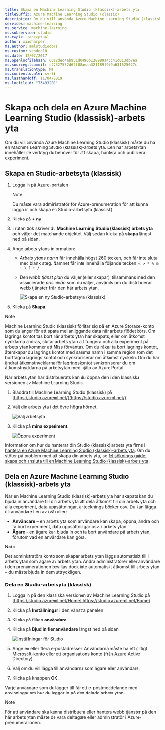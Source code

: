 ```yaml
---
title: Skapa en Machine Learning Studio (klassisk)-arbets yta
titleSuffix: Azure Machine Learning Studio (classic)
description: Om du vill använda Azure Machine Learning Studio (klassisk) måste du ha en Machine Learning Studio (klassisk)-arbets yta. Den här arbetsytan innehåller de verktyg du behöver för att skapa, hantera och publicera experiment.
services: machine-learning
ms.service: machine-learning
ms.subservice: studio
ms.topic: conceptual
author: xiaoharper
ms.author: amlstudiodocs
ms.custom: seodec18
ms.date: 12/07/2017
ms.openlocfilehash: 6302ded4ab951d0490b128989a45c41c013db7ea
ms.sourcegitcommit: c22327552d62f88aeaa321189f9b9a631525027c
ms.translationtype: MT
ms.contentlocale: sv-SE
ms.lasthandoff: 11/04/2019
ms.locfileid: "73493209"
---
```

# <a name="create-and-share-an-azure-machine-learning-studio-classic-workspace"></a>Skapa och dela en Azure Machine Learning Studio (klassisk)-arbets yta

Om du vill använda Azure Machine Learning Studio (klassisk) måste du ha en Machine Learning Studio (klassisk)-arbets yta. Den här arbetsytan innehåller de verktyg du behöver för att skapa, hantera och publicera experiment.

## <a name="create-a-studio-classic-workspace"></a>Skapa en Studio-arbetsyta (klassisk)

1. Logga in på [Azure-portalen](https://portal.azure.com/)

    > [!NOTE]
    > Du måste vara administratör för Azure-prenumeration för att kunna logga in och skapa en Studio-arbetsyta (klassisk). 
    >
    > 

2. Klicka på **+ ny**

3. I rutan Sök skriver du **Machine Learning Studio (klassisk) arbets yta** och väljer det matchande objektet. Välj sedan klicka på **skapa** längst ned på sidan.

4. Ange arbets ytans information:

   - *Arbets ytans namn* får innehålla högst 260 tecken, och får inte sluta med blank steg. Namnet får inte innehålla följande tecken: `< > * % & : \ ? + /`
   - Den *webb tjänst plan* du väljer (eller skapar), tillsammans med den associerade *pris nivån* som du väljer, används om du distribuerar webb tjänster från den här arbets ytan.

     ![Skapa en ny Studio-arbetsyta (klassisk)](./media/create-workspace/create-new-workspace.png)

5. Klicka på **Skapa**.

> [!NOTE]
> Machine Learning Studio (klassisk) förlitar sig på ett Azure Storage-konto som du anger för att spara mellanliggande data när arbets flödet körs. Om lagrings kontot tas bort när arbets ytan har skapats, eller om åtkomst nycklarna ändras, slutar arbets ytan att fungera och alla experiment på arbets ytan kommer att Miss förväntas.
Om du råkar ta bort lagrings kontot, återskapar du lagrings kontot med samma namn i samma region som det borttagna lagrings kontot och synkroniserar om åtkomst nyckeln. Om du har ändrat åtkomstnycklarna för lagringskontot synkroniserar du om åtkomstnycklarna på arbetsytan med hjälp av Azure Portal.

När arbets ytan har distribuerats kan du öppna den i den klassiska versionen av Machine Learning Studio.

1. Bläddra till Machine Learning Studio (klassisk) på [https://studio.azureml.net/](https://studio.azureml.net/).

2. Välj din arbets yta i det övre högra hörnet.

    ![Välj arbetsyta](./media/create-workspace/open-workspace.png)

3. Klicka på **mina experiment**.

    ![Öppna experiment](./media/create-workspace/my-experiments.png)

Information om hur du hanterar din Studio (klassisk) arbets yta finns i [hantera en Azure Machine Learning Studio (klassisk)-arbets yta](manage-workspace.md).
Om du stöter på problem med att skapa din arbets yta, se [fel söknings guide: skapa och ansluta till en Machine Learning Studio (klassisk)-arbets yta](troubleshooting-creating-ml-workspace.md).


## <a name="share-an-azure-machine-learning-studio-classic-workspace"></a>Dela en Azure Machine Learning Studio (klassisk)-arbets yta
När en Machine Learning Studio (klassisk)-arbets yta har skapats kan du bjuda in användare till din arbets yta att dela åtkomst till din arbets yta och alla experiment, data uppsättningar, antecknings böcker osv. Du kan lägga till användare i en av två roller:

* **Användare** – en arbets yta som användare kan skapa, öppna, ändra och ta bort experiment, data uppsättningar osv. i arbets ytan.
* **Ägare** – en ägare kan bjuda in och ta bort användare på arbets ytan, förutom vad en användare kan göra.

> [!NOTE]
> Det administratörs konto som skapar arbets ytan läggs automatiskt till i arbets ytan som ägare av arbets ytan. Andra administratörer eller användare i den prenumerationen beviljas dock inte automatiskt åtkomst till arbets ytan – du måste bjuda in dem uttryckligen.
> 
> 

### <a name="to-share-a-studio-classic-workspace"></a>Dela en Studio-arbetsyta (klassisk)

1. Logga in på den klassiska versionen av Machine Learning Studio på [https://studio.azureml.net/Home](https://studio.azureml.net/Home)

2. Klicka på **Inställningar** i den vänstra panelen

3. Klicka på fliken **användare**

4. Klicka på **Bjud in fler användare** längst ned på sidan

    ![Inställningar för Studio](./media/create-workspace/settings.png)

5. Ange en eller flera e-postadresser. Användarna måste ha ett giltigt Microsoft-konto eller ett organisations konto (från Azure Active Directory).

6. Välj om du vill lägga till användarna som ägare eller användare.

7. Klicka på knappen **OK** .

Varje användare som du lägger till får ett e-postmeddelande med anvisningar om hur du loggar in på den delade arbets ytan.

> [!NOTE]
> För att användare ska kunna distribuera eller hantera webb tjänster på den här arbets ytan måste de vara deltagare eller administratör i Azure-prenumerationen. 



